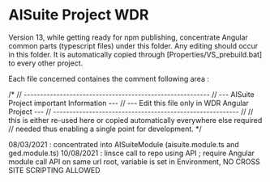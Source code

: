 # AISuite Project WDR
Version 13, while getting ready for npm publishing, concentrate Angular common parts (typescript files) under this folder.
Any editing should occur in this folder.  It is automatically copied through [Properties/VS_prebuild.bat] to every other project.  

Each file concerned containes the comment following area : 

/*
//    ---------------------------------------------------------
//    ---     AISuite Project important Information         ---
//    ---     Edit this file only in WDR Angular Project    ---
//    ---------------------------------------------------------
//
// this is either re-used here or copied automatically everywhere else required
// needed thus enabling a single point for development.
*/

08/03/2021 : concentrated into AISuiteModule (aisuite.module.ts  and ged.module.ts)
10/08/2021 : linsce call to repo using API ; require Angular module call API on same url root, variable is set in Environment, NO CROSS SITE SCRIPTING ALLOWED

